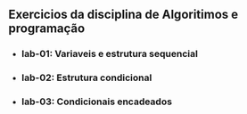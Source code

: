 ## Exercicios da disciplina de Algoritimos e programação
* ### lab-01: Variaveis e estrutura sequencial
* ### lab-02: Estrutura condicional
* ### lab-03: Condicionais encadeados
